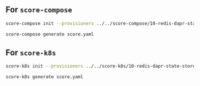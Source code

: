 ## For `score-compose`
```bash
score-compose init --provisioners ../../score-compose/10-redis-dapr-state-store.provisioners.yaml

score-compose generate score.yaml
```

## For `score-k8s`
```bash
score-k8s init --provisioners ../../score-k8s/10-redis-dapr-state-store.provisioners.yaml

score-k8s generate score.yaml
```